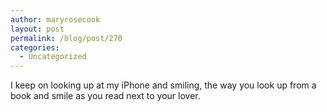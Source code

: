 ```yaml
---
author: maryrosecook
layout: post
permalink: /blog/post/270
categories:
  - Uncategorized
---
```

I keep on looking up at my iPhone and smiling, the way you look up from a book and smile as you read next to your lover.